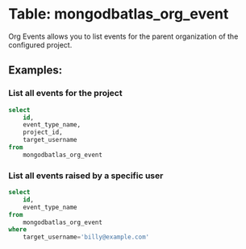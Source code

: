 # Table: mongodbatlas_org_event

Org Events allows you to list events for the parent organization of the configured project.

## Examples:

### List all events for the project
```sql
select
    id,
    event_type_name,
    project_id,
    target_username
from
    mongodbatlas_org_event
```

### List all events raised by a specific user
```sql
select
    id,
    event_type_name
from
    mongodbatlas_org_event
where
    target_username='billy@example.com'
```
